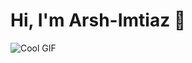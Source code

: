 # Hi, I'm Arsh-Imtiaz 👋


![Cool GIF](https://github.com/Arsh-Imtiaz/Arsh-/blob/main/ezgif.com-effects.gif?raw=true)
